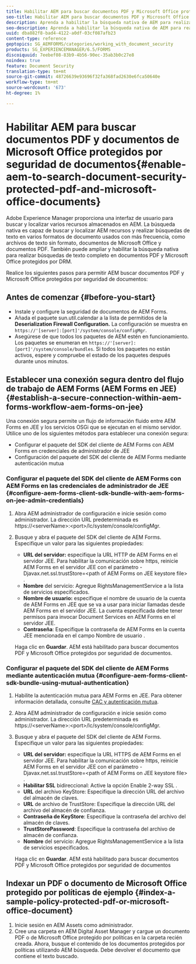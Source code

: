 ```yaml
---
title: Habilitar AEM para buscar documentos PDF y Microsoft Office protegidos por seguridad de documentos
seo-title: Habilitar AEM para buscar documentos PDF y Microsoft Office protegidos por seguridad de documentos
description: Aprenda a habilitar la búsqueda nativa de AEM para realizar búsquedas de texto completo en documentos PDF protegidos por DRM.
seo-description: Aprenda a habilitar la búsqueda nativa de AEM para realizar búsquedas de texto completo en documentos PDF protegidos por DRM.
uuid: dba882f8-bad4-4122-a0df-03cf087afb23
content-type: reference
geptopics: SG_AEMFORMS/categories/working_with_document_security
products: SG_EXPERIENCEMANAGER/6.5/FORMS
discoiquuid: 7eebef08-83b9-4b56-90ec-35ab3b0c27e8
noindex: true
feature: Document Security
translation-type: tm+mt
source-git-commit: 48726639e93696f32fa368fad2630e6fca50640e
workflow-type: tm+mt
source-wordcount: '673'
ht-degree: 1%

---
```



# Habilitar AEM para buscar documentos PDF y documentos de Microsoft Office protegidos por seguridad de documentos{#enable-aem-to-search-document-security-protected-pdf-and-microsoft-office-documents}

Adobe Experience Manager proporciona una interfaz de usuario para buscar y localizar varios recursos almacenados en AEM. La búsqueda nativa es capaz de buscar y localizar AEM recursos y realizar búsquedas de texto en varios formatos de documento usados con más frecuencia, como archivos de texto sin formato, documentos de Microsoft Office y documentos PDF. También puede ampliar y habilitar la búsqueda nativa para realizar búsquedas de texto completo en documentos PDF y Microsoft Office protegidos por DRM.

Realice los siguientes pasos para permitir AEM buscar documentos PDF y Microsoft Office protegidos por seguridad de documentos:

## Antes de comenzar {#before-you-start}

* Instale y configure la seguridad de documentos de AEM Forms.
* Añada el paquete sun.util.calendar a la lista de permitidos de la **Deserialization Firewall Configuration.** La configuración se muestra en  `https://'[server]:[port]'/system/console/configMgr`.
* Asegúrese de que todos los paquetes de AEM estén en funcionamiento. Los paquetes se enumeran en `https://'[server]:[port]'/system/console/bundles`. Si todos los paquetes no están activos, espere y compruebe el estado de los paquetes después durante unos minutos.

## Establecer una conexión segura dentro del flujo de trabajo de AEM Forms (AEM Forms en JEE) {#establish-a-secure-connection-within-aem-forms-workflow-aem-forms-on-jee}

Una conexión segura permite un flujo de información fluido entre AEM Forms en JEE y los servicios OSGi que se ejecutan en el mismo servidor. Utilice uno de los siguientes métodos para establecer una conexión segura:

* Configurar el paquete del SDK del cliente de AEM Forms con AEM Forms en credenciales de administrador de JEE
* Configuración del paquete del SDK del cliente de AEM Forms mediante autenticación mutua

### Configurar el paquete del SDK del cliente de AEM Forms con AEM Forms en las credenciales de administrador de JEE {#configure-aem-forms-client-sdk-bundle-with-aem-forms-on-jee-admin-credentials}

1. Abra AEM administrador de configuración e inicie sesión como administrador. La dirección URL predeterminada es https://&lt;serverName>:&lt;port>/lc/system/console/configMgr.
1. Busque y abra el paquete del SDK del cliente de AEM Forms. Especifique un valor para las siguientes propiedades:

   * **URL del servidor:** especifique la URL HTTP de AEM Forms en el servidor JEE. Para habilitar la comunicación sobre https, reinicie AEM Forms en el servidor JEE con el parámetro -Djavax.net.ssl.trustStore=&lt;path of AEM Forms on JEE keystore file> .
   * **Nombre** del servicio: Agregue RightsManagementService a la lista de servicios especificados.
   * **Nombre de usuario:** especifique el nombre de usuario de la cuenta de AEM Forms en JEE que se va a usar para iniciar llamadas desde AEM Forms en el servidor JEE. La cuenta especificada debe tener permisos para invocar Document Services en AEM Forms en el servidor JEE.
   * **Contraseña**: Especifique la contraseña de AEM Forms en la cuenta JEE mencionada en el campo Nombre de usuario .

   Haga clic en **Guardar**. AEM está habilitado para buscar documentos PDF y Microsoft Office protegidos por seguridad de documentos.

### Configurar el paquete del SDK del cliente de AEM Forms mediante autenticación mutua {#configure-aem-forms-client-sdk-bundle-using-mutual-authentication}

1. Habilite la autenticación mutua para AEM Forms en JEE. Para obtener información detallada, consulte [CAC y autenticación mutua](https://helpx.adobe.com/livecycle/kb/cac-mutual-authentication.html).
1. Abra AEM administrador de configuración e inicie sesión como administrador. La dirección URL predeterminada es https://&lt;serverName>:&lt;port>/lc/system/console/configMgr.
1. Busque y abra el paquete del SDK del cliente de AEM Forms. Especifique un valor para las siguientes propiedades:

   * **URL del servidor:** especifique la URL HTTPS de AEM Forms en el servidor JEE. Para habilitar la comunicación sobre https, reinicie AEM Forms en el servidor JEE con el parámetro -Djavax.net.ssl.trustStore=&lt;path of AEM Forms on JEE keystore file> .
   * **Habilitar SSL** bidireccional: Active la opción Enable 2-way SSL .
   * **URL** del archivo KeyStore: Especifique la dirección URL del archivo del almacén de claves.
   * **URL** de archivo de TrustStore: Especifique la dirección URL del archivo del almacén de confianza.
   * **Contraseña de KeyStore**: Especifique la contraseña del archivo del almacén de claves.
   * **TrustStorePassword**: Especifique la contraseña del archivo de almacén de confianza.
   * **Nombre** del servicio: Agregue RightsManagementService a la lista de servicios especificados.

   Haga clic en **Guardar**. AEM está habilitado para buscar documentos PDF y Microsoft Office protegidos por seguridad de documentos

## Indexar un PDF o documento de Microsoft Office protegido por políticas de ejemplo {#index-a-sample-policy-protected-pdf-or-microsoft-office-document}

1. Inicie sesión en AEM Assets como administrador.
1. Cree una carpeta en AEM Digital Asset Manager y cargue un documento PDF o de Microsoft Office protegido por políticas en la carpeta recién creada. Ahora, busque el contenido de los documentos protegidos por políticas utilizando AEM búsqueda. Debe devolver el documento que contiene el texto buscado.

